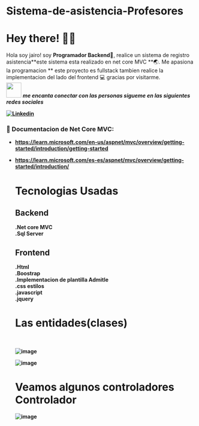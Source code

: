 # Sistema-de-asistencia-Profesores
# Hey there! :wave::smiley:

<!--Introduction -->
Hola soy jairo! soy **Programador Backend**:iphone:, realice un sistema de registro asistencia**este sistema esta realizado  en net core MVC **:earth_asia:. Me apasiona la programacion  ** este proyecto es fullstack tambien realice la implementacion del lado del frontend :computer: gracias por visitarme.
<br>
<img src="https://media.giphy.com/media/LnQjpWaON8nhr21vNW/giphy.gif" width="40"> <em><b>me encanta conectar con las personas sigueme en las siguientes redes sociales</em>

<!-- Your badges -->
[![Linkedin](https://img.shields.io/badge/-JairoAyllon-blue?style=flat&logo=Linkedin&logoColor=white)](https://www.linkedin.com/in/jairo-andre-ayllon-cardenas-9bb46b202/)
<!-- Profile View Count -->
 
<!-- Working GIF -->
<!--<img src="https://github.com/JoykishanSharma/JoykishanSharma/blob/master/dev_object.png" alt="dev_object" align="right" width="500" height="250" />-->

### 💼  Documentacion de Net Core MVC: 
* https://learn.microsoft.com/en-us/aspnet/mvc/overview/getting-started/introduction/getting-started
* https://learn.microsoft.com/es-es/aspnet/mvc/overview/getting-started/introduction/
  
  <h1>Tecnologias Usadas</h1>
  
  <h2>Backend</h2>
  .Net core MVC</br>
  .Sql Server</br>
  
  <h2>Frontend</h2>
  .Html</br>
  .Boostrap</br>
  .Implementacion de plantilla Admitle</br>
  .css estilos</br>
  .javascript</br>
  .jquery</br>
  
  <h1>Las entidades(clases)</h1></br>
  
  ![image](https://github.com/josiasisrael14/Sistema-de-asistencia-Profesores/assets/43103053/54e1ab38-c166-4933-aed0-8affa3057b28)
  
  ![image](https://github.com/josiasisrael14/Sistema-de-asistencia-Profesores/assets/43103053/48e7c19e-f9df-4e22-b370-88334bd73015)
  
  <h1>Veamos algunos controladores Controlador</h1>
  
  ![image](https://github.com/josiasisrael14/Sistema-de-asistencia-Profesores/assets/43103053/41aa28c2-8321-425f-b74a-488e56e33498)


  
  
  




  
  
  
  
